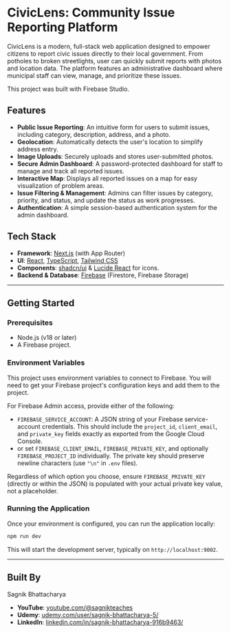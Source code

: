 # CivicLens: Community Issue Reporting Platform

CivicLens is a modern, full-stack web application designed to empower citizens to report civic issues directly to their local government. From potholes to broken streetlights, user can quickly submit reports with photos and location data. The platform features an administrative dashboard where municipal staff can view, manage, and prioritize these issues.

This project was built with Firebase Studio.

## Features

*   **Public Issue Reporting**: An intuitive form for users to submit issues, including category, description, address, and a photo.
*   **Geolocation**: Automatically detects the user's location to simplify address entry.
*   **Image Uploads**: Securely uploads and stores user-submitted photos.
*   **Secure Admin Dashboard**: A password-protected dashboard for staff to manage and track all reported issues.
*   **Interactive Map**: Displays all reported issues on a map for easy visualization of problem areas.
*   **Issue Filtering & Management**: Admins can filter issues by category, priority, and status, and update the status as work progresses.
*   **Authentication**: A simple session-based authentication system for the admin dashboard.

## Tech Stack

*   **Framework**: [Next.js](https://nextjs.org/) (with App Router)
*   **UI**: [React](https://react.dev/), [TypeScript](https://www.typescriptlang.org/), [Tailwind CSS](https://tailwindcss.com/)
*   **Components**: [shadcn/ui](https://ui.shadcn.com/) & [Lucide React](https://lucide.dev/guide/packages/lucide-react) for icons.
*   **Backend & Database**: [Firebase](https://firebase.google.com/) (Firestore, Firebase Storage)

---

## Getting Started

### Prerequisites

*   Node.js (v18 or later)
*   A Firebase project.

### Environment Variables

This project uses environment variables to connect to Firebase. You will need to get your Firebase project's configuration keys and add them to the project.

For Firebase Admin access, provide either of the following:

* `FIREBASE_SERVICE_ACCOUNT`: A JSON string of your Firebase service-account credentials. This should include the `project_id`, `client_email`, and `private_key` fields exactly as exported from the Google Cloud Console.
* or set `FIREBASE_CLIENT_EMAIL`, `FIREBASE_PRIVATE_KEY`, and optionally `FIREBASE_PROJECT_ID` individually. The private key should preserve newline characters (use `"\n"` in `.env` files).

Regardless of which option you choose, ensure `FIREBASE_PRIVATE_KEY` (directly or within the JSON) is populated with your actual private key value, not a placeholder.

### Running the Application

Once your environment is configured, you can run the application locally:

```bash
npm run dev
```

This will start the development server, typically on `http://localhost:9002`.

---

## Built By

Sagnik Bhattacharya
*   **YouTube**: [youtube.com/@sagnikteaches](https://www.youtube.com/@sagnikteaches)
*   **Udemy**: [udemy.com/user/sagnik-bhattacharya-5/](https://www.udemy.com/user/sagnik-bhattacharya-5/)
*   **LinkedIn**: [linkedin.com/in/sagnik-bhattacharya-916b9463/](https://www.linkedin.com/in/sagnik-bhattacharya-916b9463/)
